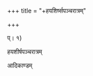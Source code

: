 +++
title = "+हयशिर्ष्सपञ्चरात्रम्"

+++
  
  
  
  
 प्। १)  
  
हयशीर्षपञ्चरात्रम्   
  
आदिकाण्डम्   
  
